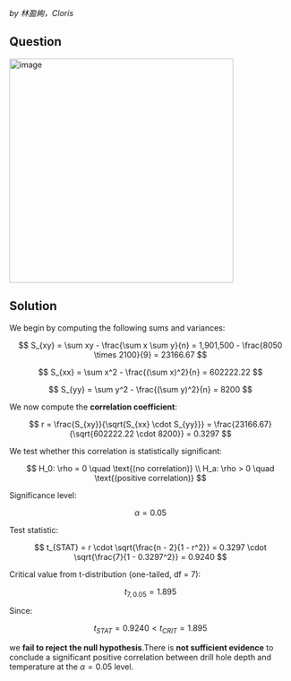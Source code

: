 *by 林盈絢，Cloris*

## Question
<img width="400" alt="image" src="https://github.com/user-attachments/assets/5820fdb3-b7c8-497d-b573-0351521c7d02" />

## Solution

We begin by computing the following sums and variances:

$$
S_{xy} = \sum xy - \frac{\sum x \sum y}{n} = 1,901,500 - \frac{8050 \times 2100}{9} = 23166.67
$$

$$
S_{xx} = \sum x^2 - \frac{(\sum x)^2}{n} = 602222.22
$$

$$
S_{yy} = \sum y^2 - \frac{(\sum y)^2}{n} = 8200
$$

We now compute the **correlation coefficient**:

$$
r = \frac{S_{xy}}{\sqrt{S_{xx} \cdot S_{yy}}} = \frac{23166.67}{\sqrt{602222.22 \cdot 8200}} = 0.3297
$$

We test whether this correlation is statistically significant:

$$
H_0: \rho = 0 \quad \text{(no correlation)} \\
H_a: \rho > 0 \quad \text{(positive correlation)}
$$

Significance level:

$$
\alpha = 0.05
$$

Test statistic:

$$
t_{STAT} = r \cdot \sqrt{\frac{n - 2}{1 - r^2}} = 0.3297 \cdot \sqrt{\frac{7}{1 - 0.3297^2}} = 0.9240
$$

Critical value from t-distribution (one-tailed, df = 7):

$$
t_{7, 0.05} = 1.895
$$

Since:

$$
t_{STAT} = 0.9240 < t_{CRIT} = 1.895
$$

we **fail to reject the null hypothesis**.There is **not sufficient evidence** to conclude a significant positive correlation between drill hole depth and temperature at the $\alpha = 0.05$ level.

